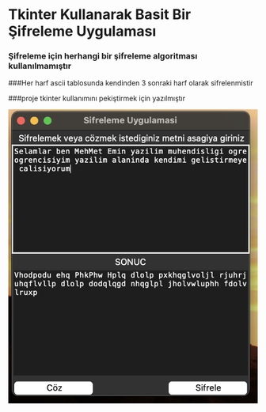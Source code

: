 # Tkinter Kullanarak Basit Bir Şifreleme Uygulaması

### Şifreleme için herhangi bir şifreleme algoritması kullanılmamıştır
###Her harf ascii tablosunda kendinden 3 sonraki harf olarak sifrelenmistir

###proje tkinter kullanımını pekiştirmek için yazılmıştır


![Ekran Görüntüsü](https://github.com/mepostalli/python-experiments/blob/main/tkinter/cryptology/screenshot.png)

